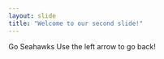 ```yaml
---
layout: slide
title: "Welcome to our second slide!"
---
```

Go Seahawks
Use the left arrow to go back!
